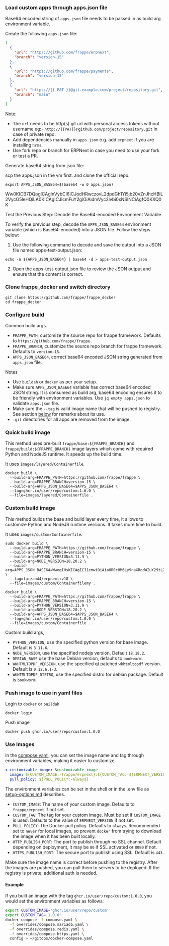 ### Load custom apps through apps.json file

Base64 encoded string of `apps.json` file needs to be passed in as build arg environment variable.

Create the following `apps.json` file:

```json
[
  {
    "url": "https://github.com/frappe/erpnext",
    "branch": "version-15"
  },
  {
    "url": "https://github.com/frappe/payments",
    "branch": "version-15"
  },
  {
    "url": "https://{{ PAT }}@git.example.com/project/repository.git",
    "branch": "main"
  }
]
```

Note:

- The `url` needs to be http(s) git url with personal access tokens without username eg:- `http://{{PAT}}@github.com/project/repository.git` in case of private repo.
- Add dependencies manually in `apps.json` e.g. add `erpnext` if you are installing `hrms`.
- Use fork repo or branch for ERPNext in case you need to use your fork or test a PR.

Generate base64 string from json file:

scp the apps.json in the vm first. and clone the official repo.

```shell
export APPS_JSON_BASE64=$(base64 -w 0 apps.json)
```

Ww0KICB7DQogICAgInVybCI6ICJodHRwczovL2dpdGh1Yi5jb20vZnJhcHBlL2VycG5leHQiLA0KICAgICJicmFuY2giOiAidmVyc2lvbi0xNSINCiAgfQ0KXQ0K

Test the Previous Step: Decode the Base64-encoded Environment Variable

To verify the previous step, decode the `APPS_JSON_BASE64` environment variable (which is Base64-encoded) into a JSON file. Follow the steps below:

1. Use the following command to decode and save the output into a JSON file named apps-test-output.json:

```shell
echo -n ${APPS_JSON_BASE64} | base64 -d > apps-test-output.json
```

2. Open the apps-test-output.json file to review the JSON output and ensure that the content is correct.

### Clone frappe_docker and switch directory

```shell
git clone https://github.com/frappe/frappe_docker
cd frappe_docker
```

### Configure build

Common build args.

- `FRAPPE_PATH`, customize the source repo for frappe framework. Defaults to `https://github.com/frappe/frappe`
- `FRAPPE_BRANCH`, customize the source repo branch for frappe framework. Defaults to `version-15`.
- `APPS_JSON_BASE64`, correct base64 encoded JSON string generated from `apps.json` file.

Notes

- Use `buildah` or `docker` as per your setup.
- Make sure `APPS_JSON_BASE64` variable has correct base64 encoded JSON string. It is consumed as build arg, base64 encoding ensures it to be friendly with environment variables. Use `jq empty apps.json` to validate `apps.json` file.
- Make sure the `--tag` is valid image name that will be pushed to registry. See section [below](#use-images) for remarks about its use.
- `.git` directories for all apps are removed from the image.

### Quick build image

This method uses pre-built `frappe/base:${FRAPPE_BRANCH}` and `frappe/build:${FRAPPE_BRANCH}` image layers which come with required Python and NodeJS runtime. It speeds up the build time.

It uses `images/layered/Containerfile`.

```shell
docker build \
  --build-arg=FRAPPE_PATH=https://github.com/frappe/frappe \
  --build-arg=FRAPPE_BRANCH=version-15 \
  --build-arg=APPS_JSON_BASE64=$APPS_JSON_BASE64 \
  --tag=ghcr.io/user/repo/custom:1.0.0 \
  --file=images/layered/Containerfile .
```

### Custom build image

This method builds the base and build layer every time, it allows to customize Python and NodeJS runtime versions. It takes more time to build.

It uses `images/custom/Containerfile`.

```shell
sudo docker build \
  --build-arg=FRAPPE_PATH=https://github.com/frappe/frappe \
  --build-arg=FRAPPE_BRANCH=version-15 \
  --build-arg=PYTHON_VERSION=3.11.9 \
  --build-arg=NODE_VERSION=18.20.2 \
  --build-arg=APPS_JSON_BASE64=WwogIHsKICAgICJ1cmwiOiAiaHR0cHM6Ly9naXRodWIuY29tL2ZyYXBwZS9lcnBuZXh0IiwKICAgICJicmFuY2giOiAidmVyc2lvbi0xNSIKICB9LAogIHsKICAgICJ1cmwiOiAiaHR0cHM6Ly9naXRodWIuY29tL3Jlc2lsaWVudC10ZWNoL2luZGlhLWNvbXBsaWFuY2UiLAogICAgImJyYW5jaCI6ICJ2ZXJzaW9uLTE1IgogIH0sCiAgewogICAgInVybCI6ICJodHRwczovL2dpdGh1Yi5jb20vZnJhcHBlL2NybSIsCiAgICAiYnJhbmNoIjogIm1haW4iCiAgfSwKICB7CiAgICAidXJsIjogImh0dHBzOi8vZ2l0aHViLmNvbS9mcmFwcGUvbG1zIiwKICAgICJicmFuY2giOiAibWFpbiIKICB9Cl0K \
  --tag=faizan44/erpnext:v18 \
  --file=images/custom/Containerfilemy .
```

```shell
docker build \
  --build-arg=FRAPPE_PATH=https://github.com/frappe/frappe \
  --build-arg=FRAPPE_BRANCH=version-15 \
  --build-arg=PYTHON_VERSION=3.11.9 \
  --build-arg=NODE_VERSION=18.20.2 \
  --build-arg=APPS_JSON_BASE64=$APPS_JSON_BASE64 \
  --tag=ghcr.io/user/repo/custom:1.0.0 \
  --file=images/custom/Containerfile .
```

Custom build args,

- `PYTHON_VERSION`, use the specified python version for base image. Default is `3.11.6`.
- `NODE_VERSION`, use the specified nodejs version, Default `18.18.2`.
- `DEBIAN_BASE` use the base Debian version, defaults to `bookworm`.
- `WKHTMLTOPDF_VERSION`, use the specified qt patched `wkhtmltopdf` version. Default is `0.12.6.1-3`.
- `WKHTMLTOPDF_DISTRO`, use the specified distro for debian package. Default is `bookworm`.

### Push image to use in yaml files

Login to `docker` or `buildah`

```shell
docker login
```

Push image

```shell
docker push ghcr.io/user/repo/custom:1.0.0
```

### Use Images

In the [compose.yaml](../compose.yaml), you can set the image name and tag through environment variables, making it easier to customize.

```yaml
x-customizable-image: &customizable_image
  image: ${CUSTOM_IMAGE:-frappe/erpnext}:${CUSTOM_TAG:-${ERPNEXT_VERSION:?No ERPNext version or tag set}}
  pull_policy: ${PULL_POLICY:-always}
```

The environment variables can be set in the shell or in the .env file as [setup-options.md](setup-options.md) describes.

- `CUSTOM_IMAGE`: The name of your custom image. Defaults to `frappe/erpnext` if not set.
- `CUSTOM_TAG`: The tag for your custom image. Must be set if `CUSTOM_IMAGE` is used. Defaults to the value of `ERPNEXT_VERSION` if not set.
- `PULL_POLICY`: The Docker pull policy. Defaults to `always`. Recommended set to `never` for local images, so prevent `docker` from trying to download the image when it has been built locally.
- `HTTP_PUBLISH_PORT`: The port to publish through no SSL channel. Default depending on deployment, it may be `80` if SSL activated or `8080` if not.
- `HTTPS_PUBLISH_PORT`: The secure port to publish using SSL. Default is `443`.

Make sure the image name is correct before pushing to the registry. After the images are pushed, you can pull them to servers to be deployed. If the registry is private, additional auth is needed.

#### Example

If you built an image with the tag `ghcr.io/user/repo/custom:1.0.0`, you would set the environment variables as follows:

```bash
export CUSTOM_IMAGE='ghcr.io/user/repo/custom'
export CUSTOM_TAG='1.0.0'
docker compose -f compose.yaml \
  -f overrides/compose.mariadb.yaml \
  -f overrides/compose.redis.yaml \
  -f overrides/compose.https.yaml \
  config > ~/gitops/docker-compose.yaml
```
